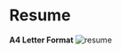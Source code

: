 # Resume

**A4 Letter Format**
![resume](https://docs.google.com/viewer?url=https://github.com/arjology/resume/blob/master/resume.pdf)
